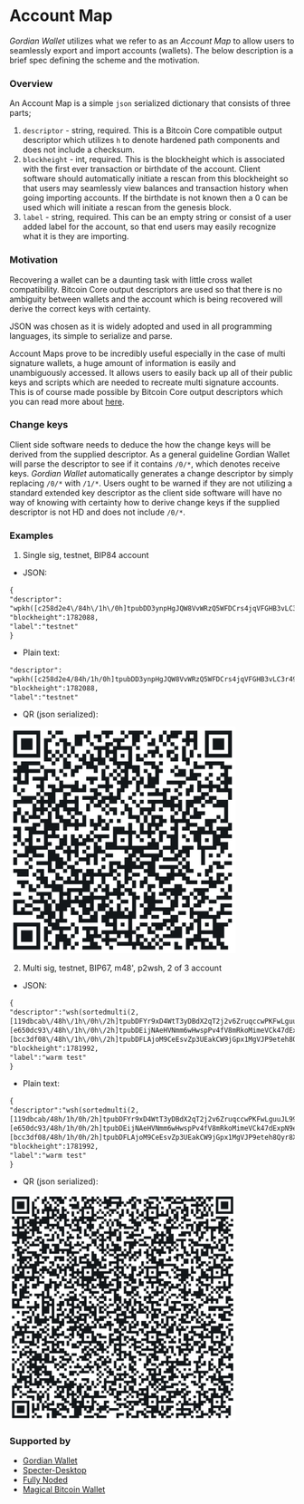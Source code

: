 # Account Map

*Gordian Wallet* utilizes what we refer to as an *Account Map* to allow users to seamlessly export and import accounts (wallets). The below description is a brief spec defining the scheme and the motivation.

### Overview
An Account Map is a simple `json` serialized dictionary that consists of three parts;

1. `descriptor` - string, required. This is a Bitcoin Core compatible output descriptor which utilizes `h` to denote hardened path components and does not include a checksum.
2. `blockheight` - int, required. This is the blockheight which is associated with the first ever transaction or birthdate of the account. Client software should automatically initiate a rescan from this blockheight so that users may seamlessly view balances and transaction history when going importing accounts. If the birthdate is not known then a 0 can be used which will initiate a rescan from the genesis block.
3. `label` - string, required. This can be an empty string or consist of a user added  label for the account, so that end users may easily recognize what it is they are importing.

### Motivation
Recovering a wallet can be  a daunting task with little cross wallet compatibility. Bitcoin Core output descriptors are used so that there is no ambiguity between wallets and the account which is being recovered will derive the correct keys with certainty.

JSON was chosen as it is widely adopted and used in all programming languages, its simple to serialize and parse.

Account Maps prove to be incredibly useful especially in the case of multi signature wallets, a huge amount of information is easily and unambiguously accessed. It allows users to easily back up all of their public keys and scripts which are needed to recreate multi signature accounts. This is of course made possible by Bitcoin Core output descriptors which you can read more about [here](https://github.com/bitcoin/bitcoin/blob/master/doc/descriptors.md).

### Change keys
Client side software needs to deduce the how the change keys will be derived from the supplied descriptor. As a general guideline Gordian Wallet will parse the descriptor to see if it contains `/0/*`, which denotes receive keys. *Gordian Wallet* automatically generates a change descriptor by simply replacing `/0/*` with `/1/*`. Users ought to be warned if they are not utilizing a standard extended key descriptor as the client side software will have no way of knowing with certainty how to derive change keys if the supplied descriptor is not HD and does not include `/0/*`.

### Examples

1. Single sig, testnet, BIP84 account

- JSON:
```
{
"descriptor":
"wpkh([c258d2e4\/84h\/1h\/0h]tpubDD3ynpHgJQW8VvWRzQ5WFDCrs4jqVFGHB3vLC3r49XHJSqP8bHKdK4AriuUKLccK68zfzowx7YhmDN8SiSkgCDENUFx9qVw65YyqM78vyVe\/0\/*)",
"blockheight":1782088,
"label":"testnet"
}
```
- Plain text:
```
"descriptor":
"wpkh([c258d2e4/84h/1h/0h]tpubDD3ynpHgJQW8VvWRzQ5WFDCrs4jqVFGHB3vLC3r49XHJSqP8bHKdK4AriuUKLccK68zfzowx7YhmDN8SiSkgCDENUFx9qVw65YyqM78vyVe/0/*)",
"blockheight":1782088,
"label":"testnet"
```

- QR (json serialized):
<img src="../Images/single_sig_map.jpeg" alt="Single-sig Account Map" width="400"/>

2. Multi sig, testnet, BIP67, m48', p2wsh, 2 of 3 account

- JSON:
```
{
"descriptor":"wsh(sortedmulti(2,[119dbcab\/48h\/1h\/0h\/2h]tpubDFYr9xD4WtT3yDBdX2qT2j2v6ZruqccwPKFwLguuJL99bWBrk6D2Lv1aPpRbFnw1sQUU9DM7ScMAkPRJqR1iXKhWMBNMAJ45QCTuvSZbzzv\/0\/*,[e650dc93\/48h\/1h\/0h\/2h]tpubDEijNAeHVNmm6wHwspPv4fV8mRkoMimeVCk47dExpN9e17jFti12BdjzL8MX17GvKEekRzknNuDoLy1Q8fujYfsWfCvjwYmjjENUpzwDy6B\/0\/*,[bcc3df08\/48h\/1h\/0h\/2h]tpubDFLAjoM9CeEsvZp3UEakCW9jGpx1MgVJP9eteh8Qyr8XN9ASDJoMz58D5YNqm4oRbuBr5LFjfzv6SzsQYUPNWHHYUxvsPimak1tU3cMUhqv\/0\/*))",
"blockheight":1781992,
"label":"warm test"
}
```

- Plain text:
```
{
"descriptor":"wsh(sortedmulti(2,[119dbcab/48h/1h/0h/2h]tpubDFYr9xD4WtT3yDBdX2qT2j2v6ZruqccwPKFwLguuJL99bWBrk6D2Lv1aPpRbFnw1sQUU9DM7ScMAkPRJqR1iXKhWMBNMAJ45QCTuvSZbzzv/0/*,[e650dc93/48h/1h/0h/2h]tpubDEijNAeHVNmm6wHwspPv4fV8mRkoMimeVCk47dExpN9e17jFti12BdjzL8MX17GvKEekRzknNuDoLy1Q8fujYfsWfCvjwYmjjENUpzwDy6B/0/*,[bcc3df08/48h/1h/0h/2h]tpubDFLAjoM9CeEsvZp3UEakCW9jGpx1MgVJP9eteh8Qyr8XN9ASDJoMz58D5YNqm4oRbuBr5LFjfzv6SzsQYUPNWHHYUxvsPimak1tU3cMUhqv/0/*))",
"blockheight":1781992,
"label":"warm test"
}
```

- QR (json serialized):
<img src="../Images/msig_map.jpeg" alt="Multi-sig Account Map" width="400"/>

### Supported by
- [Gordian Wallet](https://testflight.apple.com/join/RNvBmjB3)
- [Specter-Desktop](https://github.com/cryptoadvance/specter-desktop)
- [Fully Noded](https://apps.apple.com/us/app/fully-noded/id1436425586)
- [Magical Bitcoin Wallet](https://github.com/MagicalBitcoin/magical-bitcoin-wallet)
